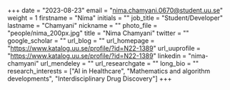 +++
date = "2023-08-23"
email = "nima.chamyani.0670@student.uu.se"
weight = 1
firstname = "Nima"
initials = ""
job_title = "Student/Developer"
lastname = "Chamyani"
nickname = ""
photo_file = "people/nima_200px.jpg"
title = "Nima Chamyani"
twitter = ""
google_scholar = ""
url_blog = ""
url_homepage = "https://www.katalog.uu.se/profile/?id=N22-1389"
url_uuprofile = "https://www.katalog.uu.se/profile/?id=N22-1389"
linkedin = "nima-chamyani"
url_mendeley = ""
url_researchgate = ""
long_bio = ""
research_interests = ["AI in Healthcare", "Mathematics and algorithm developments", "Interdisciplinary Drug Discovery"]
+++
